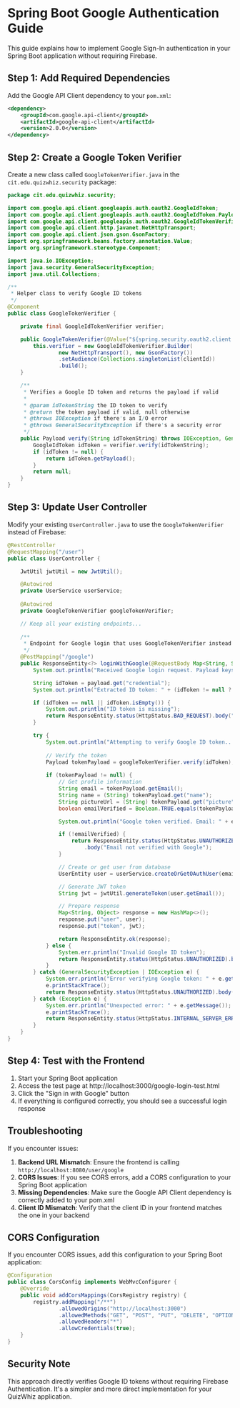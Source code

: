 # Spring Boot Google Authentication Guide

This guide explains how to implement Google Sign-In authentication in your Spring Boot application without requiring Firebase.

## Step 1: Add Required Dependencies

Add the Google API Client dependency to your `pom.xml`:

```xml
<dependency>
    <groupId>com.google.api-client</groupId>
    <artifactId>google-api-client</artifactId>
    <version>2.0.0</version>
</dependency>
```

## Step 2: Create a Google Token Verifier

Create a new class called `GoogleTokenVerifier.java` in the `cit.edu.quizwhiz.security` package:

```java
package cit.edu.quizwhiz.security;

import com.google.api.client.googleapis.auth.oauth2.GoogleIdToken;
import com.google.api.client.googleapis.auth.oauth2.GoogleIdToken.Payload;
import com.google.api.client.googleapis.auth.oauth2.GoogleIdTokenVerifier;
import com.google.api.client.http.javanet.NetHttpTransport;
import com.google.api.client.json.gson.GsonFactory;
import org.springframework.beans.factory.annotation.Value;
import org.springframework.stereotype.Component;

import java.io.IOException;
import java.security.GeneralSecurityException;
import java.util.Collections;

/**
 * Helper class to verify Google ID tokens
 */
@Component
public class GoogleTokenVerifier {

    private final GoogleIdTokenVerifier verifier;

    public GoogleTokenVerifier(@Value("${spring.security.oauth2.client.registration.google.client-id}") String clientId) {
        this.verifier = new GoogleIdTokenVerifier.Builder(
                new NetHttpTransport(), new GsonFactory())
                .setAudience(Collections.singletonList(clientId))
                .build();
    }

    /**
     * Verifies a Google ID token and returns the payload if valid
     * 
     * @param idTokenString the ID token to verify
     * @return the token payload if valid, null otherwise
     * @throws IOException if there's an I/O error
     * @throws GeneralSecurityException if there's a security error
     */
    public Payload verify(String idTokenString) throws IOException, GeneralSecurityException {
        GoogleIdToken idToken = verifier.verify(idTokenString);
        if (idToken != null) {
            return idToken.getPayload();
        }
        return null;
    }
}
```

## Step 3: Update User Controller

Modify your existing `UserController.java` to use the `GoogleTokenVerifier` instead of Firebase:

```java
@RestController
@RequestMapping("/user")
public class UserController {

    JwtUtil jwtUtil = new JwtUtil();

    @Autowired
    private UserService userService;
    
    @Autowired
    private GoogleTokenVerifier googleTokenVerifier;

    // Keep all your existing endpoints...
    
    /**
     * Endpoint for Google login that uses GoogleTokenVerifier instead of Firebase
     */
    @PostMapping("/google")
    public ResponseEntity<?> loginWithGoogle(@RequestBody Map<String, String> payload) {
        System.out.println("Received Google login request. Payload keys: " + payload.keySet());

        String idToken = payload.get("credential");
        System.out.println("Extracted ID token: " + (idToken != null ? "present" : "null"));

        if (idToken == null || idToken.isEmpty()) {
            System.out.println("ID token is missing");
            return ResponseEntity.status(HttpStatus.BAD_REQUEST).body("ID token is required");
        }

        try {
            System.out.println("Attempting to verify Google ID token...");
            
            // Verify the token
            Payload tokenPayload = googleTokenVerifier.verify(idToken);
            
            if (tokenPayload != null) {
                // Get profile information
                String email = tokenPayload.getEmail();
                String name = (String) tokenPayload.get("name");
                String pictureUrl = (String) tokenPayload.get("picture");
                boolean emailVerified = Boolean.TRUE.equals(tokenPayload.getEmailVerified());

                System.out.println("Google token verified. Email: " + email);

                if (!emailVerified) {
                    return ResponseEntity.status(HttpStatus.UNAUTHORIZED)
                        .body("Email not verified with Google");
                }

                // Create or get user from database
                UserEntity user = userService.createOrGetOAuthUser(email, name);

                // Generate JWT token
                String jwt = jwtUtil.generateToken(user.getEmail());

                // Prepare response
                Map<String, Object> response = new HashMap<>();
                response.put("user", user);
                response.put("token", jwt);

                return ResponseEntity.ok(response);
            } else {
                System.err.println("Invalid Google ID token");
                return ResponseEntity.status(HttpStatus.UNAUTHORIZED).body("Invalid Google ID token");
            }
        } catch (GeneralSecurityException | IOException e) {
            System.err.println("Error verifying Google token: " + e.getMessage());
            e.printStackTrace();
            return ResponseEntity.status(HttpStatus.UNAUTHORIZED).body("Google login failed: " + e.getMessage());
        } catch (Exception e) {
            System.err.println("Unexpected error: " + e.getMessage());
            e.printStackTrace();
            return ResponseEntity.status(HttpStatus.INTERNAL_SERVER_ERROR).body("Error: " + e.getMessage());
        }
    }
}
```

## Step 4: Test with the Frontend

1. Start your Spring Boot application
2. Access the test page at http://localhost:3000/google-login-test.html
3. Click the "Sign in with Google" button
4. If everything is configured correctly, you should see a successful login response

## Troubleshooting

If you encounter issues:

1. **Backend URL Mismatch**: Ensure the frontend is calling `http://localhost:8080/user/google` 
2. **CORS Issues**: If you see CORS errors, add a CORS configuration to your Spring Boot application
3. **Missing Dependencies**: Make sure the Google API Client dependency is correctly added to your pom.xml
4. **Client ID Mismatch**: Verify that the client ID in your frontend matches the one in your backend

## CORS Configuration

If you encounter CORS issues, add this configuration to your Spring Boot application:

```java
@Configuration
public class CorsConfig implements WebMvcConfigurer {
    @Override
    public void addCorsMappings(CorsRegistry registry) {
        registry.addMapping("/**")
                .allowedOrigins("http://localhost:3000")
                .allowedMethods("GET", "POST", "PUT", "DELETE", "OPTIONS")
                .allowedHeaders("*")
                .allowCredentials(true);
    }
}
```

## Security Note

This approach directly verifies Google ID tokens without requiring Firebase Authentication. It's a simpler and more direct implementation for your QuizWhiz application. 